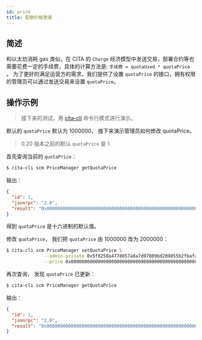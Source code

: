 ```yaml
---
id: price
title: 配额价格管理
---
```


## 简述

和以太坊消耗 gas 类似，在 CITA 的 `Charge` 经济模型中发送交易，部署合约等也需要花费一定的手续费，具体的计算方法是: `手续费 = quotaUsed * quotaPrice` 。
为了更好的满足运营方的需求，我们提供了设置 `quotaPrice` 的接口，拥有权限的管理员可以通过发送交易来设置 `quotaPrice`。

## 操作示例

> 接下来的测试，用 [cita-cli](https://github.com/cryptape/cita-cli) 命令行模式进行演示。

默认的 `quotaPrice` 默认为 1000000， 接下来演示管理员如何修改 quotaPrice。

> 0.20 版本之前的默认 `quotaPrice` 是 1

首先查询当前的 `quotaPrice`：

```bash
$ cita-cli scm PriceManager getQuotaPrice
```

输出：

```json
{
  "id": 1,
  "jsonrpc": "2.0",
  "result": "0x00000000000000000000000000000000000000000000000000000000000f4240"
}
```

得到 `quotaPrice` 是十六进制的默认值。

修改 `quotaPrice`， 我们把 `quotaPrice` 由 1000000 改为 2000000：

```bash
$ cita-cli scm PriceManager setQuotaPrice \
              --admin-private 0x5f0258a4778057a8a7d97809bd209055b2fbafa654ce7d31ec7191066b9225e6 \
              --price 0x00000000000000000000000000000000000000000000000000000000001e8480
```

再次查询， 发现 `quotaPrice` 已更新：

```bash
$ cita-cli scm PriceManager getQuotaPrice
```

输出：

```json
{
  "id": 1,
  "jsonrpc": "2.0",
  "result": "0x00000000000000000000000000000000000000000000000000000000001e8480"
}
```
